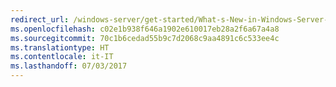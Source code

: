 ```yaml
---
redirect_url: /windows-server/get-started/What-s-New-in-Windows-Server-2016
ms.openlocfilehash: c02e1b938f646a1902e610017eb28a2f6a67a4a8
ms.sourcegitcommit: 70c1b6cedad55b9c7d2068c9aa4891c6c533ee4c
ms.translationtype: HT
ms.contentlocale: it-IT
ms.lasthandoff: 07/03/2017
---
```

